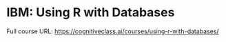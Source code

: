 # IBM: Using R with Databases
Full course URL: https://cognitiveclass.ai/courses/using-r-with-databases/
